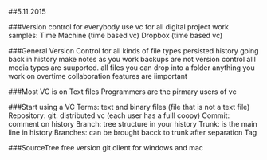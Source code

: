 ##5.11.2015

###Version control for everybody
use vc for all digital project work
samples: 
Time Machine  (time based vc)
Dropbox (time based vc)

###General Version Control for all kinds of file types
persisted history
going back in history
make notes as you work
backups are not version control
alll media types are suuported. all files you can drop into a folder
anything you work on overtime
collaboration features are iimportant

###Most VC is on Text files
Programmers are the pirmary users of vc


###Start using a VC
Terms: text and binary files (file that is not a text file)
Repository: git: distributed vc (each  user has a fulll coopy)
Commit: comment on history
Branch: tree structure in your history
Trunk: is the main line in history
Branches: can be brought bacck to trunk after separation
Tag

###SourceTree
free version git client for windows and mac
